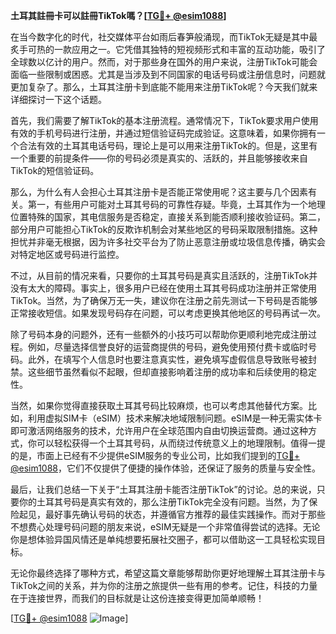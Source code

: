 **土耳其註冊卡可以註冊TikTok嗎？[[TG💪+ @esim1088](https://t.me/s/esim1088)]**

在当今数字化的时代，社交媒体平台如雨后春笋般涌现，而TikTok无疑是其中最炙手可热的一款应用之一。它凭借其独特的短视频形式和丰富的互动功能，吸引了全球数以亿计的用户。然而，对于那些身在国外的用户来说，注册TikTok可能会面临一些限制或困惑。尤其是当涉及到不同国家的电话号码或注册信息时，问题就更加复杂了。那么，土耳其注册卡到底能不能用来注册TikTok呢？今天我们就来详细探讨一下这个话题。

首先，我们需要了解TikTok的基本注册流程。通常情况下，TikTok要求用户使用有效的手机号码进行注册，并通过短信验证码完成验证。这意味着，如果你拥有一个合法有效的土耳其电话号码，理论上是可以用来注册TikTok的。但是，这里有一个重要的前提条件——你的号码必须是真实的、活跃的，并且能够接收来自TikTok的短信验证码。

那么，为什么有人会担心土耳其注册卡是否能正常使用呢？这主要与几个因素有关。第一，有些用户可能对土耳其号码的可靠性存疑。毕竟，土耳其作为一个地理位置特殊的国家，其电信服务是否稳定，直接关系到能否顺利接收验证码。第二，部分用户可能担心TikTok的反欺诈机制会对某些地区的号码采取限制措施。这种担忧并非毫无根据，因为许多社交平台为了防止恶意注册或垃圾信息传播，确实会对特定地区或号码进行监控。

不过，从目前的情况来看，只要你的土耳其号码是真实且活跃的，注册TikTok并没有太大的障碍。事实上，很多用户已经在使用土耳其号码成功注册并正常使用TikTok。当然，为了确保万无一失，建议你在注册之前先测试一下号码是否能够正常接收短信。如果发现号码存在问题，可以考虑更换其他地区的号码再试一次。

除了号码本身的问题外，还有一些额外的小技巧可以帮助你更顺利地完成注册过程。例如，尽量选择信誉良好的运营商提供的号码，避免使用预付费卡或临时号码。此外，在填写个人信息时也要注意真实性，避免填写虚假信息导致账号被封禁。这些细节虽然看似不起眼，但却直接影响着注册的成功率和后续使用的稳定性。

当然，如果你觉得直接获取土耳其号码比较麻烦，也可以考虑其他替代方案。比如，利用虚拟SIM卡（eSIM）技术来解决地域限制问题。eSIM是一种无需实体卡即可激活网络服务的技术，允许用户在全球范围内自由切换运营商。通过这种方式，你可以轻松获得一个土耳其号码，从而绕过传统意义上的地理限制。值得一提的是，市面上已经有不少提供eSIM服务的专业公司，比如我们提到的[TG💪+ @esim1088](https://t.me/s/esim1088)，它们不仅提供了便捷的操作体验，还保证了服务的质量与安全性。

最后，让我们总结一下关于“土耳其注册卡能否注册TikTok”的讨论。总的来说，只要你的土耳其号码是真实有效的，那么注册TikTok完全没有问题。当然，为了保险起见，最好事先确认号码的状态，并遵循官方推荐的最佳实践操作。而对于那些不想费心处理号码问题的朋友来说，eSIM无疑是一个非常值得尝试的选择。无论你是想体验异国风情还是单纯想要拓展社交圈子，都可以借助这一工具轻松实现目标。

无论你最终选择了哪种方式，希望这篇文章能够帮助你更好地理解土耳其注册卡与TikTok之间的关系，并为你的注册之旅提供一些有用的参考。记住，科技的力量在于连接世界，而我们的目标就是让这份连接变得更加简单顺畅！

[[TG💪+ @esim1088](https://t.me/s/esim1088) ![Image](https://i.postimg.cc/4NQfJmqS/Snipaste-2025-05-13-00-14-12.png)]